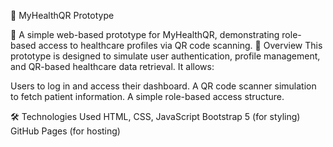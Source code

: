 📌 MyHealthQR Prototype

🚀 A simple web-based prototype for MyHealthQR, demonstrating role-based access to healthcare profiles via QR code scanning.
📖 Overview
This prototype is designed to simulate user authentication, profile management, and QR-based healthcare data retrieval. It allows:

Users to log in and access their dashboard.
A QR code scanner simulation to fetch patient information.
A simple role-based access structure.

🛠️ Technologies Used
HTML, CSS, JavaScript
Bootstrap 5 (for styling)
GitHub Pages (for hosting)
